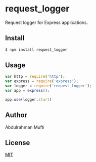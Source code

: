 # request_logger


Request logger for Express applications.

## Install

```sh
$ npm install request_logger
```

## Usage

```js
var http = require('http');
var express = require('express');
var logger = require('request_logger');
var app = express();

app.use(logger.start)
```

## Author

Abdulrahman Mufti

## License

[MIT](LICENSE)
